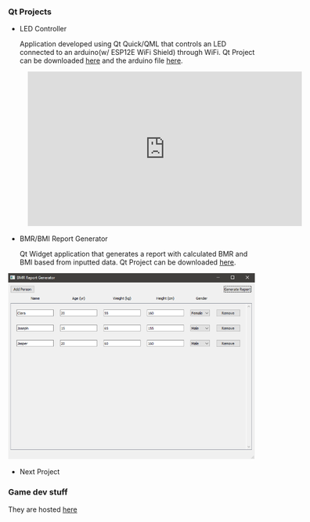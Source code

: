 ### Qt Projects
* LED Controller

  Application developed using Qt Quick/QML that controls an LED connected to an arduino(w/ ESP12E WiFi Shield) through WiFi.
  Qt Project can be downloaded [here](https://github.com/Epus/ledcontroller) and the arduino file [here](https://github.com/Epus/Arduino/tree/master/ledblinkanrdoid).
<!-- blank line -->
<figure class="video_container">
  <iframe width="560" height="315" src="https://www.youtube.com/embed/5XiMNbK-2kw" frameborder="0" allow="accelerometer; autoplay; encrypted-media; gyroscope; picture-in-picture" allowfullscreen></iframe>
</figure>
<!-- blank line -->

* BMR/BMI Report Generator

  Qt Widget application that generates a report with calculated BMR and BMI based from inputted data. Qt Project can be downloaded [here](https://github.com/Epus/bmicalculator).
  
<img src="https://github.com/Epus/bmicalculator/blob/master/sample/app.png">
  
* Next Project


### Game dev stuff

They are hosted [here](https://epus69.itch.io/)
